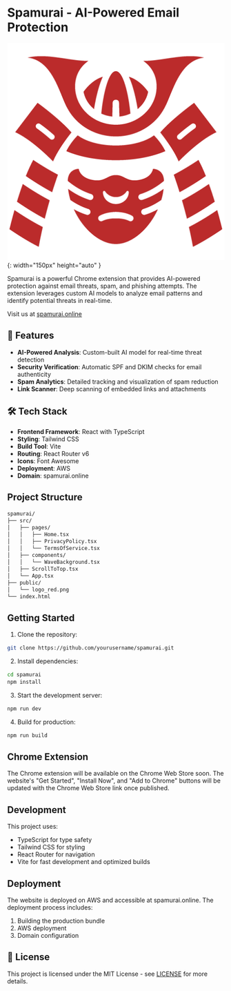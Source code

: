 # Spamurai - AI-Powered Email Protection

![Spamurai Logo](public/logo_red.png){: width="150px" height="auto" }

Spamurai is a powerful Chrome extension that provides AI-powered protection against email threats, spam, and phishing attempts. The extension leverages custom AI models to analyze email patterns and identify potential threats in real-time.

Visit us at [spamurai.online](https://spamurai.online)

## 🚀 Features

- **AI-Powered Analysis**: Custom-built AI model for real-time threat detection
- **Security Verification**: Automatic SPF and DKIM checks for email authenticity
- **Spam Analytics**: Detailed tracking and visualization of spam reduction
- **Link Scanner**: Deep scanning of embedded links and attachments

## 🛠️ Tech Stack

- **Frontend Framework**: React with TypeScript
- **Styling**: Tailwind CSS
- **Build Tool**: Vite
- **Routing**: React Router v6
- **Icons**: Font Awesome
- **Deployment**: AWS
- **Domain**: spamurai.online

## Project Structure

```
spamurai/
├── src/
│   ├── pages/
│   │   ├── Home.tsx
│   │   ├── PrivacyPolicy.tsx
│   │   └── TermsOfService.tsx
│   ├── components/
│   │   └── WaveBackground.tsx
│   ├── ScrollToTop.tsx
│   └── App.tsx
├── public/
│   └── logo_red.png
└── index.html
```

## Getting Started

1. Clone the repository:
```bash
git clone https://github.com/yourusername/spamurai.git
```

2. Install dependencies:
```bash
cd spamurai
npm install
```

3. Start the development server:
```bash
npm run dev
```

4. Build for production:
```bash
npm run build
```

## Chrome Extension

The Chrome extension will be available on the Chrome Web Store soon. The website's "Get Started", "Install Now", and "Add to Chrome" buttons will be updated with the Chrome Web Store link once published.

## Development

This project uses:
- TypeScript for type safety
- Tailwind CSS for styling
- React Router for navigation
- Vite for fast development and optimized builds

## Deployment

The website is deployed on AWS and accessible at spamurai.online. The deployment process includes:
1. Building the production bundle
2. AWS deployment
3. Domain configuration

## 📄 License

This project is licensed under the MIT License - see [LICENSE](LICENSE) for more details.
